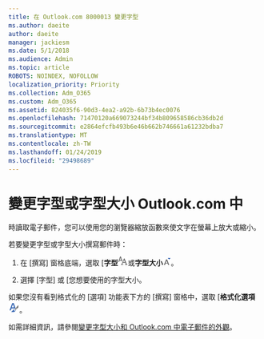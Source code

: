 ```yaml
---
title: 在 Outlook.com 8000013 變更字型
ms.author: daeite
author: daeite
manager: jackiesm
ms.date: 5/1/2018
ms.audience: Admin
ms.topic: article
ROBOTS: NOINDEX, NOFOLLOW
localization_priority: Priority
ms.collection: Adm_O365
ms.custom: Adm_O365
ms.assetid: 824035f6-90d3-4ea2-a92b-6b73b4ec0076
ms.openlocfilehash: 71470120a669073244bf34b809658586cb36db2d
ms.sourcegitcommit: e2864efcfb493b6e46b662b746661a61232bdba7
ms.translationtype: MT
ms.contentlocale: zh-TW
ms.lasthandoff: 01/24/2019
ms.locfileid: "29498689"
---
```

# <a name="change-font-or-font-size-in-outlookcom"></a>變更字型或字型大小 Outlook.com 中

時讀取電子郵件，您可以使用您的瀏覽器縮放函數來使文字在螢幕上放大或縮小。
  
若要變更字型或字型大小撰寫郵件時：
  
1. 在 [撰寫] 窗格底端，選取 [**字型**![字型](media/6d9372e0-cde5-49fc-a457-aafb62255163.png)或**字型大小**![字型大小圖示](media/9334f617-9593-4bd0-afb1-c53308ad7591.png)。
    
2. 選擇 [字型] 或 [您想要使用的字型大小。
    
如果您沒有看到格式化的 [選項] 功能表下方的 [撰寫] 窗格中，選取 [**格式化選項**![格式選項圖示](media/13103798-e3ea-4069-a7a0-63f8903c8c3a.png)。
  
如需詳細資訊，請參閱[變更字型大小和 Outlook.com 中電子郵件的外觀](https://go.microsoft.com/fwlink/p/?linkid=873130)。
  

